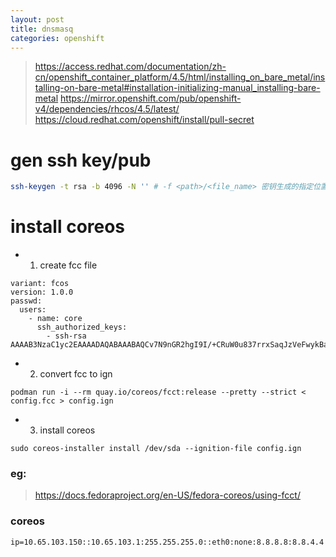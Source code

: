 ```yaml
---
layout: post
title: dnsmasq
categories: openshift
---
```


> https://access.redhat.com/documentation/zh-cn/openshift_container_platform/4.5/html/installing_on_bare_metal/installing-on-bare-metal#installation-initializing-manual_installing-bare-metal
> https://mirror.openshift.com/pub/openshift-v4/dependencies/rhcos/4.5/latest/
> https://cloud.redhat.com/openshift/install/pull-secret

# gen ssh key/pub
```sh
ssh-keygen -t rsa -b 4096 -N '' # -f <path>/<file_name> 密钥生成的指定位置
```

# install coreos
- 1. create fcc file
```
variant: fcos
version: 1.0.0
passwd:
  users:
    - name: core
      ssh_authorized_keys:
        - ssh-rsa AAAAB3NzaC1yc2EAAAADAQABAAABAQCv7N9nGR2hgI9I/+CRuW0u837rrxSaqJzVeFwykBao51Lqo810hbVWvhAx07mPgha/kaBmq2or+eWxkEj9NYObpuuRMYmxi7VAIQbqtTR4B2OSjJKdlcAkVDmUAVdKEXZVW1YiIT3aBi3HLJW1BwldV4h7JljkUP39SMAPNxjMIjc5YAdvjNUulqk5C0CHrp1MG9pt39ACCBN+HurHlKQZNa11bS1k6otPSKPM/qoFhWqfsdwFZ7RrCDDJwX5i2KKtIR420RGo5mqpFvTbOtQhNY3G7KMzaJCADjav8Xhm/tL6QvY5DHgqYrnKESOWwGD+cTAOt/VTwMs+9BM6kewl
```
- 2. convert fcc to ign
```
podman run -i --rm quay.io/coreos/fcct:release --pretty --strict < config.fcc > config.ign
```
- 3. install coreos
```
sudo coreos-installer install /dev/sda --ignition-file config.ign
```

### eg:
> https://docs.fedoraproject.org/en-US/fedora-coreos/using-fcct/

### coreos 
```
ip=10.65.103.150::10.65.103.1:255.255.255.0::eth0:none:8.8.8.8:8.8.4.4
```